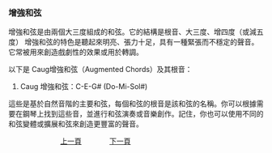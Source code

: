 ﻿---
keywords: 吳老師鋼琴教學 - 增強和弦
---
<h3>增強和弦</h3>
增強和弦是由兩個大三度組成的和弦。它的結構是根音、大三度、增四度（或減五度）
增強和弦的特色是聽起來明亮、張力十足，具有一種緊張而不穩定的聲音。它常被用來創造戲劇性的效果或用於轉調。

以下是 Caug增強和弦（Augmented Chords）及其根音：
1. Caug 增強和弦：C-E-G# (Do-Mi-Sol#)


這些是基於自然音階的主要和弦，每個和弦的根音是該和弦的名稱。你可以根據需要在鋼琴上找到這些音，並進行和弦演奏或音樂創作。記住，你也可以使用不同的和弦變體或擴展和弦來創造更豐富的聲音。

&nbsp;&nbsp;&nbsp;&nbsp;&nbsp;&nbsp;&nbsp;&nbsp;&nbsp;&nbsp;&nbsp;&nbsp;
&nbsp;&nbsp;&nbsp;&nbsp;&nbsp;&nbsp;&nbsp;&nbsp;&nbsp;&nbsp;&nbsp;&nbsp;
[上一頁](MinorChords)
&nbsp;&nbsp;&nbsp;&nbsp;&nbsp;&nbsp;&nbsp;&nbsp;&nbsp;&nbsp;&nbsp;&nbsp;
[下一頁](DimChords)
